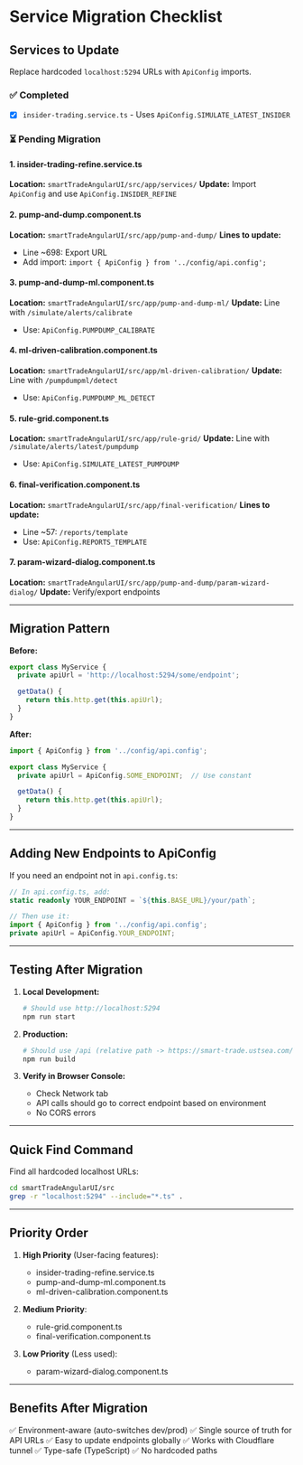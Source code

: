 # Service Migration Checklist

## Services to Update

Replace hardcoded `localhost:5294` URLs with `ApiConfig` imports.

### ✅ Completed
- [x] `insider-trading.service.ts` - Uses `ApiConfig.SIMULATE_LATEST_INSIDER`

### ⏳ Pending Migration

#### 1. insider-trading-refine.service.ts
**Location:** `smartTradeAngularUI/src/app/services/`
**Update:** Import `ApiConfig` and use `ApiConfig.INSIDER_REFINE`

#### 2. pump-and-dump.component.ts
**Location:** `smartTradeAngularUI/src/app/pump-and-dump/`
**Lines to update:**
- Line ~698: Export URL
- Add import: `import { ApiConfig } from '../config/api.config';`

#### 3. pump-and-dump-ml.component.ts
**Location:** `smartTradeAngularUI/src/app/pump-and-dump-ml/`
**Update:** Line with `/simulate/alerts/calibrate`
- Use: `ApiConfig.PUMPDUMP_CALIBRATE`

#### 4. ml-driven-calibration.component.ts
**Location:** `smartTradeAngularUI/src/app/ml-driven-calibration/`
**Update:** Line with `/pumpdumpml/detect`
- Use: `ApiConfig.PUMPDUMP_ML_DETECT`

#### 5. rule-grid.component.ts
**Location:** `smartTradeAngularUI/src/app/rule-grid/`
**Update:** Line with `/simulate/alerts/latest/pumpdump`
- Use: `ApiConfig.SIMULATE_LATEST_PUMPDUMP`

#### 6. final-verification.component.ts
**Location:** `smartTradeAngularUI/src/app/final-verification/`
**Lines to update:**
- Line ~57: `/reports/template`
- Use: `ApiConfig.REPORTS_TEMPLATE`

#### 7. param-wizard-dialog.component.ts
**Location:** `smartTradeAngularUI/src/app/pump-and-dump/param-wizard-dialog/`
**Update:** Verify/export endpoints

---

## Migration Pattern

**Before:**
```typescript
export class MyService {
  private apiUrl = 'http://localhost:5294/some/endpoint';

  getData() {
    return this.http.get(this.apiUrl);
  }
}
```

**After:**
```typescript
import { ApiConfig } from '../config/api.config';

export class MyService {
  private apiUrl = ApiConfig.SOME_ENDPOINT;  // Use constant

  getData() {
    return this.http.get(this.apiUrl);
  }
}
```

---

## Adding New Endpoints to ApiConfig

If you need an endpoint not in `api.config.ts`:

```typescript
// In api.config.ts, add:
static readonly YOUR_ENDPOINT = `${this.BASE_URL}/your/path`;

// Then use it:
import { ApiConfig } from '../config/api.config';
private apiUrl = ApiConfig.YOUR_ENDPOINT;
```

---

## Testing After Migration

1. **Local Development:**
   ```bash
   # Should use http://localhost:5294
   npm run start
   ```

2. **Production:**
   ```bash
   # Should use /api (relative path -> https://smart-trade.ustsea.com/api)
   npm run build
   ```

3. **Verify in Browser Console:**
   - Check Network tab
   - API calls should go to correct endpoint based on environment
   - No CORS errors

---

## Quick Find Command

Find all hardcoded localhost URLs:
```bash
cd smartTradeAngularUI/src
grep -r "localhost:5294" --include="*.ts" .
```

---

## Priority Order

1. **High Priority** (User-facing features):
   - insider-trading-refine.service.ts
   - pump-and-dump-ml.component.ts
   - ml-driven-calibration.component.ts

2. **Medium Priority**:
   - rule-grid.component.ts
   - final-verification.component.ts

3. **Low Priority** (Less used):
   - param-wizard-dialog.component.ts

---

## Benefits After Migration

✅ Environment-aware (auto-switches dev/prod)
✅ Single source of truth for API URLs
✅ Easy to update endpoints globally
✅ Works with Cloudflare tunnel
✅ Type-safe (TypeScript)
✅ No hardcoded paths

